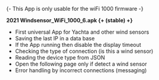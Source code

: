 {- This App is only usable for the wiFi 1000 firmware -}

**2021 Windsensor_WiFi_1000_6.apk {+ (stable) +}**

* First universal App for Yachta and other wind sensors
* Saving the last IP in a data base
* If the App running then disable the display timeout
* Checking the type of connection (is this a wind sensor)
* Reading the device type from JSON
* Open the following page only if detect a wind sensor
* Error handling by incorrect connections (messaging)
